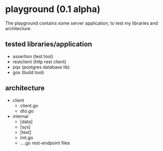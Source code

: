 # playground (0.1 alpha)

The playground contains some server application, to test my libraries and architecture.

## tested libraries/application
- assertion (test tool)
- restclient (http rest client)
- pqx (postgres database lib)
- gox (build tool)


## architecture
- client
    - client.go
    - dto.go
- internal
    - [data]
    - [sys]
    - [test]
    - init.go
    - ....go rest-endpoint files